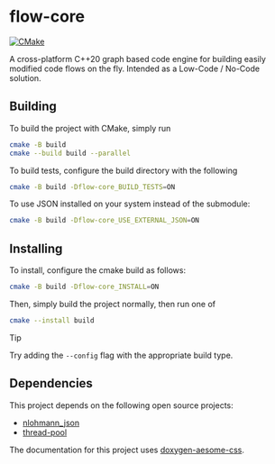# flow-core

[![CMake](https://github.com/InFlowStructure/flow-core/actions/workflows/cmake.yml/badge.svg)](https://github.com/InFlowStructure/flow-core/actions/workflows/cmake.yml)

A cross-platform C++20 graph based code engine for building easily modified code flows on the fly. Intended as a Low-Code / No-Code solution.

## Building

To build the project with CMake, simply run
```bash
cmake -B build
cmake --build build --parallel
```

To build tests, configure the build directory with the following
```bash
cmake -B build -Dflow-core_BUILD_TESTS=ON
```

To use JSON installed on your system instead of the submodule:
```bash
cmake -B build -Dflow-core_USE_EXTERNAL_JSON=ON
```

## Installing

To install, configure the cmake build as follows:
```bash
cmake -B build -Dflow-core_INSTALL=ON
```
Then, simply build the project normally, then run one of
```bash
cmake --install build
```

> [!TIP]
> Try adding the `--config` flag with the appropriate build type.

## Dependencies

This project depends on the following open source projects:
- [nlohmann_json](https://github.com/nlohmann/json)
- [thread-pool](https://github.com/bshoshany/thread-pool)

The documentation for this project uses [doxygen-aesome-css](https://github.com/jothepro/doxygen-awesome-css).

